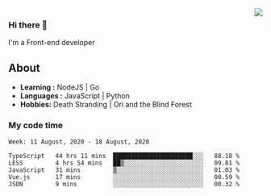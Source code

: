 <img align='right' src="https://github-readme-stats.vercel.app/api?username=strugglebak&show_icons=true">

### Hi there 👋

I'm a Front-end developer

## About

-  **Learning :** NodeJS | Go
-  **Languages :** JavaScript | Python
-  **Hobbies:** Death Stranding | Ori and the Blind Forest

### My code time

<!--START_SECTION:waka-->
```text
Week: 11 August, 2020 - 18 August, 2020

TypeScript   44 hrs 11 mins  ██████████████████████░░░   88.18 % 
LESS         4 hrs 54 mins   ██▒░░░░░░░░░░░░░░░░░░░░░░   09.81 % 
JavaScript   31 mins         ▒░░░░░░░░░░░░░░░░░░░░░░░░   01.03 % 
Vue.js       17 mins         ░░░░░░░░░░░░░░░░░░░░░░░░░   00.59 % 
JSON         9 mins          ░░░░░░░░░░░░░░░░░░░░░░░░░   00.32 % 
```
<!--END_SECTION:waka-->

